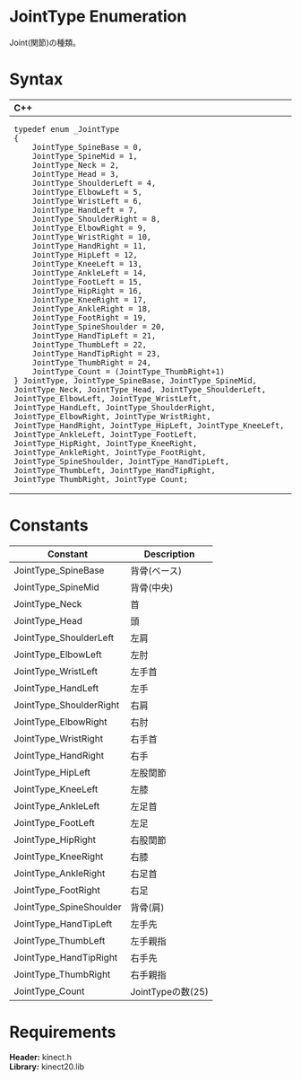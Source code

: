 JointType Enumeration  
=====================  

Joint(関節)の種類。 <span id="syntaxSection"></span>

Syntax  
======  

<table>
<colgroup>
<col width="100%" />
</colgroup>
<thead>
<tr class="header">
<th align="left">C++</th>
</tr>
</thead>
<tbody>
<tr class="odd">
<td align="left"><pre><code>typedef enum _JointType  
{  
    JointType_SpineBase = 0,  
    JointType_SpineMid = 1,  
    JointType_Neck = 2,  
    JointType_Head = 3,  
    JointType_ShoulderLeft = 4,  
    JointType_ElbowLeft = 5,  
    JointType_WristLeft = 6,  
    JointType_HandLeft = 7,  
    JointType_ShoulderRight = 8,  
    JointType_ElbowRight = 9,  
    JointType_WristRight = 10,  
    JointType_HandRight = 11,  
    JointType_HipLeft = 12,  
    JointType_KneeLeft = 13,  
    JointType_AnkleLeft = 14,  
    JointType_FootLeft = 15,  
    JointType_HipRight = 16,  
    JointType_KneeRight = 17,  
    JointType_AnkleRight = 18,  
    JointType_FootRight = 19,  
    JointType_SpineShoulder = 20,  
    JointType_HandTipLeft = 21,  
    JointType_ThumbLeft = 22,  
    JointType_HandTipRight = 23,  
    JointType_ThumbRight = 24,  
    JointType_Count = (JointType_ThumbRight+1)  
} JointType, JointType_SpineBase, JointType_SpineMid, JointType_Neck, JointType_Head, JointType_ShoulderLeft, JointType_ElbowLeft, JointType_WristLeft, JointType_HandLeft, JointType_ShoulderRight, JointType_ElbowRight, JointType_WristRight, JointType_HandRight, JointType_HipLeft, JointType_KneeLeft, JointType_AnkleLeft, JointType_FootLeft, JointType_HipRight, JointType_KneeRight, JointType_AnkleRight, JointType_FootRight, JointType_SpineShoulder, JointType_HandTipLeft, JointType_ThumbLeft, JointType_HandTipRight, JointType_ThumbRight, JointType_Count;</code></pre></td>
</tr>
</tbody>
</table>

<span id="ID4E2D"></span>

Constants  
=========  

| Constant                 | Description                          |
|--------------------------|--------------------------------------|
| JointType\_SpineBase     | 背骨(ベース)                    |
| JointType\_SpineMid      | 背骨(中央)                  |
| JointType\_Neck          | 首                                 |
| JointType\_Head          | 頭                                 |
| JointType\_ShoulderLeft  | 左肩                        |
| JointType\_ElbowLeft     | 左肘                           |
| JointType\_WristLeft     | 左手首                           |
| JointType\_HandLeft      | 左手                            |
| JointType\_ShoulderRight | 右肩                       |
| JointType\_ElbowRight    | 右肘                          |
| JointType\_WristRight    | 右手首                          |
| JointType\_HandRight     | 右手                           |
| JointType\_HipLeft       | 左股関節                             |
| JointType\_KneeLeft      | 左膝                            |
| JointType\_AnkleLeft     | 左足首                           |
| JointType\_FootLeft      | 左足                            |
| JointType\_HipRight      | 右股関節                            |
| JointType\_KneeRight     | 右膝                           |
| JointType\_AnkleRight    | 右足首                          |
| JointType\_FootRight     | 右足                           |
| JointType\_SpineShoulder | 背骨(肩)                |
| JointType\_HandTipLeft   | 左手先                 |
| JointType\_ThumbLeft     | 左手親指                           |
| JointType\_HandTipRight  | 右手先                |
| JointType\_ThumbRight    | 右手親指                          |
| JointType\_Count         | JointTypeの数(25) |

<span id="requirements"></span>

Requirements  
============  

**Header:** kinect.h  
**Library:** kinect20.lib  



<!--Please do not edit the data in the comment block below.-->
<!--
TOCTitle : JointType Enumeration
RLTitle : JointType Enumeration
KeywordK : JointType enumeration
HelpPriority : 2
KeywordF : JointType
KeywordF : Microsoft.Kinect.kinect.JointType
KeywordA : T:Microsoft.Kinect.kinect.JointType
AssetID : T:Microsoft.Kinect.kinect.JointType
Locale : en-us
CommunityContent : 1
APIType : Managed
APILocation : 
APIName : Microsoft.Kinect.kinect.JointType
TargetOS : Windows
TopicType : kbSyntax
DevLang : C++
DocSet : K4Wv2
ProjType : K4Wv2Proj
Technology : Kinect for Windows
Product : Kinect for Windows SDK v2
productversion : 20
-->
